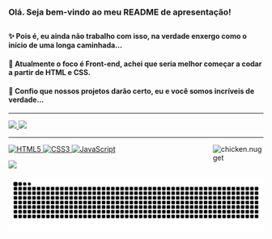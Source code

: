 ### Olá. Seja bem-vindo ao meu README de apresentação!

##

#### ✨ Pois é, eu ainda não trabalho com isso, na verdade enxergo como o início de uma longa caminhada...
#### 📖 Atualmente o foco é Front-end, achei que seria melhor começar a codar a partir de HTML e CSS.
#### 🍃 Confio que nossos projetos darão certo, eu e você somos incríveis de verdade...

<link rel="stylesheet" href="https://cdn.jsdelivr.net/gh/devicons/devicon@v2.13.0/devicon.min.css">
 <div>
  <a href="https://github.com/amaraldemelloh">
  <hr>
  <img height="140em" src="https://github-readme-stats.vercel.app/api?username=amaraldemelloh&show_icons=true&theme=chartreuse-dark&include_all_commits=true&count_private=true"/>
  <img height="140em" src="https://github-readme-stats.vercel.app/api/top-langs/?username=amaraldemelloh&layout=compact&langs_count=7&theme=chartreuse-dark"/>
    </div>
  <hr>
  
![HTML5](https://img.shields.io/badge/html5-%23E34F26.svg?style=for-the-badge&logo=html5&logoColor=white)
<img align="right" alt="chicken.nugget" width="100px" padding-top="-100px" src="https://cdn.discordapp.com/attachments/879708373497577537/884505267465748510/5m2jtf.gif">
![CSS3](https://img.shields.io/badge/css3-%231572B6.svg?style=for-the-badge&logo=css3&logoColor=white)
![JavaScript](https://img.shields.io/badge/javascript-%23323330.svg?style=for-the-badge&logo=javascript&logoColor=%23F7DF1E)
  
<div>
  <a href="https://www.linkedin.com/in/henrique-amaral-de-mello/" target="_blank"><img src="https://img.shields.io/badge/LinkedIn-0077B5?style=for-the-badge&logo=linkedin&logoColor=white" target="_blank"></a>
  
  ![Snake animation](https://github.com/amaraldemelloh/amaraldemelloh/blob/output/github-contribution-grid-snake.svg)
  
  </div>
